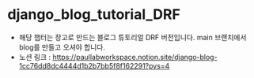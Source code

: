 # django_blog_tutorial_DRF
* 해당 챕터는 장고로 만드는 블로그 튜토리얼 DRF 버전입니다. main 브랜치에서 blog를 만들고 오셔야 합니다.
* 노션 링크 : https://paullabworkspace.notion.site/django-blog-1cc76dd8dc4444d1b2b7bb5f8f162291?pvs=4
